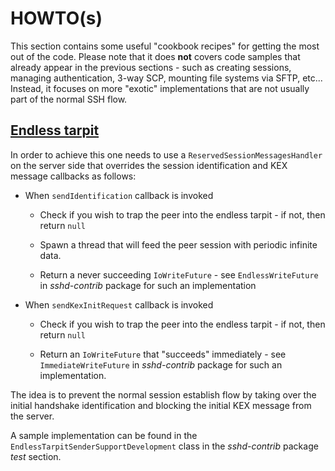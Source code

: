 # HOWTO(s)

This section contains some useful "cookbook recipes" for getting the most out of the code. Please note that it does **not** covers code samples that already appear in the previous sections - such as creating sessions, managing authentication, 3-way SCP, mounting file systems via SFTP, etc... Instead, it focuses on more "exotic" implementations that are not usually part of the normal SSH flow.

## [Endless tarpit](https://nullprogram.com/blog/2019/03/22/)

In order to achieve this one needs to use a `ReservedSessionMessagesHandler` on the server side that overrides the session identification and KEX message callbacks as follows:

* When `sendIdentification` callback is invoked

    * Check if you wish to trap the peer into the endless tarpit - if not, then return `null`
    
    * Spawn a thread that will feed the peer session with periodic infinite data.
    
    * Return a never succeeding `IoWriteFuture` - see `EndlessWriteFuture` in *sshd-contrib* package for such an implementation
    
* When `sendKexInitRequest` callback is invoked

    * Check if you wish to trap the peer into the endless tarpit - if not, then return `null`

    * Return an `IoWriteFuture` that "succeeds" immediately - see `ImmediateWriteFuture` in *sshd-contrib* package for such an implementation.

The idea is to prevent the normal session establish flow by taking over the initial handshake identification and blocking the initial KEX message from the server.

A sample implementation can be found in the `EndlessTarpitSenderSupportDevelopment` class in the *sshd-contrib* package *test* section.